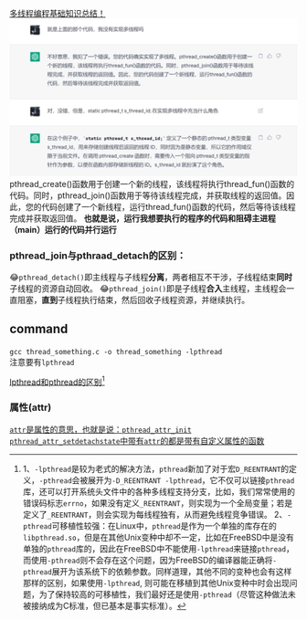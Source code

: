 [多线程编程基础知识总结！](https://mp.weixin.qq.com/s/BP7plMheWW-0lkVif0xS6w)
![image](.\Chatgpt解释.png)
pthread_create()函数用于创建一个新的线程，该线程将执行thread_fun()函数的代码。同时，pthread_join()函数用于等待该线程完成，并获取线程的返回值。因此，您的代码创建了一个新线程，运行thread_fun()函数的代码，然后等待该线程完成并获取返回值。
**也就是说，运行我想要执行的程序的代码和阻碍主进程（main）运行的代码并行运行**

### pthread_join与pthraad_detach的区别：
:joy:`pthread_detach()`即主线程与子线程**分离**，两者相互不干涉，子线程结束**同时**子线程的资源自动回收。
:joy:`pthread_join()`即是子线程**合入**主线程，主线程会一直阻塞，**直到**子线程执行结束，然后回收子线程资源，并继续执行。

## command
`gcc thread_something.c -o thread_something -lpthread`  
注意要有`lpthread`

[lpthread和pthread的区别](https://zhuanlan.zhihu.com/p/89678862)[^1]

### 属性(attr)
[`attr`是属性的意思，也就是说：`pthread_attr_init` `pthread_attr_setdetachstate`中带有`attr`的都是带有自定义属性的函数](https://blog.csdn.net/zhizhengguan/article/details/114985589)

[^1]: 1、```-lpthread```是较为老式的解决方法，```pthread```新加了对于宏```D_REENTRANT```的定义，```-pthread```会被展开为```-D_REENTRANT -lpthread```，它不仅可以链接```pthread```库，还可以打开系统头文件中的各种多线程支持分支，比如，我们常常使用的错误码标志```errno```，如果没有定义```_REENTRANT```，则实现为一个全局变量；若是定义了```_REENTRANT```，则会实现为每线程独有，从而避免线程竞争错误。
2、```-pthread```可移植性较强：在Linux中，```pthread```是作为一个单独的库存在的```libpthread.so```，但是在其他Unix变种中却不一定，比如在FreeBSD中是没有单独的```pthread```库的，因此在FreeBSD中不能使用```-lpthread```来链接```pthread```，而使用```-pthread```则不会存在这个问题，因为FreeBSD的编译器能正确将```-pthread```展开为该系统下的依赖参数。同样道理，其他不同的变种也会有这样那样的区别，如果使用```-lpthread```, 则可能在移植到其他Unix变种中时会出现问题，为了保持较高的可移植性，我们最好还是使用```-pthread```（尽管这种做法未被接纳成为C标准，但已基本是事实标准）。